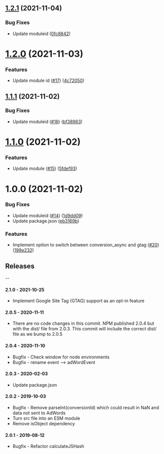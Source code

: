 ## [1.2.1](https://github.com/rmi22186/rob-test-kit-semantic-release/compare/v1.2.0...v1.2.1) (2021-11-04)


### Bug Fixes

* Update moduleid ([0fc8842](https://github.com/rmi22186/rob-test-kit-semantic-release/commit/0fc8842361386ec8ae3f68c36521f82189e99b8d))

# [1.2.0](https://github.com/rmi22186/rob-test-kit-semantic-release/compare/v1.1.1...v1.2.0) (2021-11-03)


### Features

* Update module id ([#17](https://github.com/rmi22186/rob-test-kit-semantic-release/issues/17)) ([4c72050](https://github.com/rmi22186/rob-test-kit-semantic-release/commit/4c720509b32fa212aee81c2daa37163913d7aeaf))

## [1.1.1](https://github.com/rmi22186/rob-test-kit-semantic-release/compare/v1.1.0...v1.1.1) (2021-11-02)


### Bug Fixes

* Update moduleid ([#16](https://github.com/rmi22186/rob-test-kit-semantic-release/issues/16)) ([bf38963](https://github.com/rmi22186/rob-test-kit-semantic-release/commit/bf38963c01ddff383e6b1f9709ecffbea492dd25))

# [1.1.0](https://github.com/rmi22186/rob-test-kit-semantic-release/compare/v1.0.0...v1.1.0) (2021-11-02)


### Features

* Update module ([#15](https://github.com/rmi22186/rob-test-kit-semantic-release/issues/15)) ([5fdef93](https://github.com/rmi22186/rob-test-kit-semantic-release/commit/5fdef93b3d83c0677951a6b430c123f4a5dae114))

# 1.0.0 (2021-11-02)


### Bug Fixes

* Update moduleid ([#14](https://github.com/rmi22186/rob-test-kit-semantic-release/issues/14)) ([1d9dd09](https://github.com/rmi22186/rob-test-kit-semantic-release/commit/1d9dd095f0caf914c561852b73a15cc8da28b77d))
* Update package.json ([eb3169b](https://github.com/rmi22186/rob-test-kit-semantic-release/commit/eb3169b268d0ad8542ecd0376a2bc2575842d62c))


### Features

* Implement option to switch between conversion_async and gtag ([#20](https://github.com/rmi22186/rob-test-kit-semantic-release/issues/20)) ([198e232](https://github.com/rmi22186/rob-test-kit-semantic-release/commit/198e23281870a12e09aee4cf31776c582e602352))

## Releases
--

#### 2.1.0 - 2021-10-25
* Implement Google Site Tag (GTAG) support as an opt-in feature

#### 2.0.5 - 2020-11-11
* There are no code changes in this commit. NPM published 2.0.4 but with the dist/ file from 2.0.3. This commit will include the correct dist/ file as we bump to 2.0.5

#### 2.0.4 - 2020-11-10
* Bugfix - Check window for node environments
* Bugfix - rename event --> adWordEvent

#### 2.0.3 - 2020-02-03
* Update package.json

#### 2.0.2 - 2019-10-03
* Bugfix - Remove parseInt(conversionId) which could result in NaN and data not sent to AdWords
* Turn src file into an ESM module
* Remove isObject dependency

#### 2.0.1 - 2019-08-12
* Bugfix - Refactor calculateJSHash
